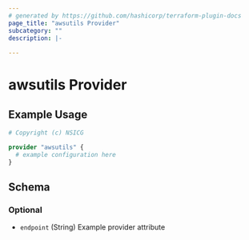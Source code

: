 ```yaml
---
# generated by https://github.com/hashicorp/terraform-plugin-docs
page_title: "awsutils Provider"
subcategory: ""
description: |-
  
---
```


# awsutils Provider



## Example Usage

```terraform
# Copyright (c) NSICG

provider "awsutils" {
  # example configuration here
}
```

<!-- schema generated by tfplugindocs -->
## Schema

### Optional

- `endpoint` (String) Example provider attribute
